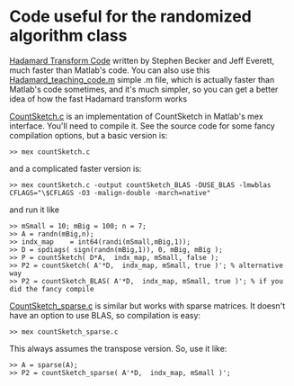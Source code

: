 # Code useful for the randomized algorithm class

[Hadamard Transform Code](https://github.com/jeffeverett/hadamard-transform) written by Stephen Becker and Jeff Everett, much faster than Matlab's code. You can also use this [Hadamard_teaching_code.m](Hadamard_teaching_code.m) simple .m file, which is actually faster than Matlab's code sometimes, and it's much simpler, so you can get a better idea of how the fast Hadamard transform works

[CountSketch.c](countSketch.c) is an implementation of CountSketch in Matlab's mex interface. You'll need to compile it. See the source code for some fancy compilation options, but a basic version is:
```
>> mex countSketch.c
```
and a complicated faster version is:
```
>> mex countSketch.c -output countSketch_BLAS -DUSE_BLAS -lmwblas CFLAGS="\$CFLAGS -O3 -malign-double -march=native"
``` 
and run it like
```
>> mSmall = 10; mBig = 100; n = 7;
>> A = randn(mBig,n);
>> indx_map    = int64(randi(mSmall,mBig,1));
>> D = spdiags( sign(randn(mBig,1)), 0, mBig, mBig );
>> P = countSketch( D*A,  indx_map, mSmall, false );
>> P2 = countSketch( A'*D,  indx_map, mSmall, true )'; % alternative way
>> P2 = countSketch_BLAS( A'*D,  indx_map, mSmall, true )'; % if you did the fancy compile
```

[CountSketch_sparse.c](countSketch_sparse.c) is similar but works with sparse matrices. It doesn't have an option to use BLAS, so compilation is easy:
```
>> mex countSketch_sparse.c
```
This always assumes the transpose version. So, use it like:
```
>> A = sparse(A);
>> P2 = countSketch_sparse( A'*D,  indx_map, mSmall )';
```


